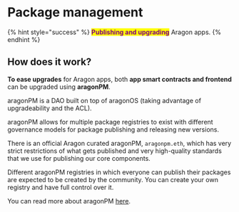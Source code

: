 # Package management

{% hint style="success" %}
<mark style="color:purple;">**Publishing and upgrading**</mark> Aragon apps.
{% endhint %}

## How does it work?

**To ease upgrades** for Aragon apps, both **app smart contracts and frontend** can be upgraded using **aragonPM**.

aragonPM is a DAO built on top of aragonOS (taking advantage of upgradeability and the ACL).

aragonPM allows for multiple package registries to exist with different governance models for package publishing and releasing new versions.&#x20;

There is an official Aragon curated aragonPM, `aragonpm.eth`, which has very strict restrictions of what gets published and very high-quality standards that we use for publishing our core components.

Different aragonPM registries in which everyone can publish their packages are expected to be created by the community. You can create your own registry and have full control over it.

You can read more about aragonPM [here](../aragonpm/).

